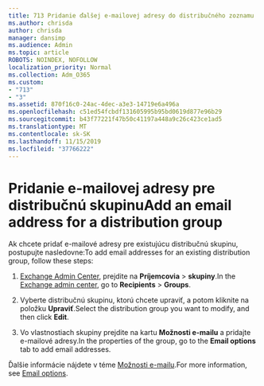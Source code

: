 ```yaml
---
title: 713 Pridanie ďalšej e-mailovej adresy do distribučného zoznamu
ms.author: chrisda
author: chrisda
manager: dansimp
ms.audience: Admin
ms.topic: article
ROBOTS: NOINDEX, NOFOLLOW
localization_priority: Normal
ms.collection: Adm_O365
ms.custom:
- "713"
- "3"
ms.assetid: 870f16c0-24ac-4dec-a3e3-14719e6a496a
ms.openlocfilehash: c51ed54fcbdf131605995b95bd0619d877e96b29
ms.sourcegitcommit: b43f77221f47b50c41197a448a9c26c423ce1ad5
ms.translationtype: MT
ms.contentlocale: sk-SK
ms.lasthandoff: 11/15/2019
ms.locfileid: "37766222"
---
```

# <a name="add-an-email-address-for-a-distribution-group"></a><span data-ttu-id="31b98-102">Pridanie e-mailovej adresy pre distribučnú skupinu</span><span class="sxs-lookup"><span data-stu-id="31b98-102">Add an email address for a distribution group</span></span>

<span data-ttu-id="31b98-103">Ak chcete pridať e-mailové adresy pre existujúcu distribučnú skupinu, postupujte nasledovne:</span><span class="sxs-lookup"><span data-stu-id="31b98-103">To add email addresses for an existing distribution group, follow these steps:</span></span>

1. <span data-ttu-id="31b98-104">[Exchange Admin Center](https://outlook.office365.com/ecp/), prejdite na **Príjemcovia** \> **skupiny**.</span><span class="sxs-lookup"><span data-stu-id="31b98-104">In the [Exchange admin center](https://outlook.office365.com/ecp/), go to **Recipients** \> **Groups**.</span></span>

2. <span data-ttu-id="31b98-105">Vyberte distribučnú skupinu, ktorú chcete upraviť, a potom kliknite na položku **Upraviť**.</span><span class="sxs-lookup"><span data-stu-id="31b98-105">Select the distribution group you want to modify, and then click **Edit**.</span></span>

3. <span data-ttu-id="31b98-106">Vo vlastnostiach skupiny prejdite na kartu **Možnosti e-mailu** a pridajte e-mailové adresy.</span><span class="sxs-lookup"><span data-stu-id="31b98-106">In the properties of the group, go to the **Email options** tab to add email addresses.</span></span> 

<span data-ttu-id="31b98-107">Ďalšie informácie nájdete v téme [Možnosti e-mailu](https://technet.microsoft.com/library/bb124513.aspx#emailoptions).</span><span class="sxs-lookup"><span data-stu-id="31b98-107">For more information, see [Email options](https://technet.microsoft.com/library/bb124513.aspx#emailoptions).</span></span>
